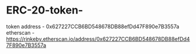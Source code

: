 ﻿# ERC-20-token-
token address - 0x627227CCB6BD548678DB88efDd47F890e7B3557a
etherscan - https://rinkeby.etherscan.io/address/0x627227CCB6BD548678DB88efDd47F890e7B3557a
